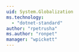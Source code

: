 ```yaml
---
uid: System.Globalization
ms.technology: 
  - "dotnet-standard"
author: "rpetrusha"
ms.author: "ronpet"
manager: "wpickett"
---
```

